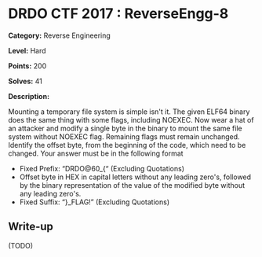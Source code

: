 # DRDO CTF 2017 : ReverseEngg-8

**Category:** Reverse Engineering

**Level:** Hard

**Points:** 200

**Solves:** 41

**Description:**

Mounting a temporary file system is simple isn't it. The given ELF64 binary does the same thing with some flags, including NOEXEC. Now wear a hat of an attacker and modify a single byte in the binary to mount the same file system without NOEXEC flag. Remaining flags must remain unchanged. Identify the offset byte, from the beginning of the code, which need to be changed. Your answer must be in the following format
* Fixed Prefix: “DRDO@60_{“
(Excluding Quotations)
* Offset byte in HEX in capital letters without any leading zero's, followed by the binary representation of the value of the modified byte without any leading zero's.
* Fixed Suffix: “}_FLAG!”
(Excluding Quotations)

## Write-up

(TODO)
